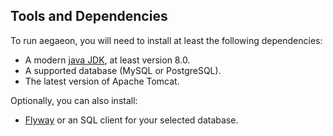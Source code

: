 ## Tools and Dependencies

To run aegaeon, you will need to install at least the following dependencies:

- A modern [java JDK](https://www.oracle.com/technetwork/java/javase/downloads/index.html), at least version 8.0.
- A supported database (MySQL or PostgreSQL).
- The latest version of Apache Tomcat.

Optionally, you can also install:

- [Flyway](https://flywaydb.org/) or an SQL client for your selected database.
